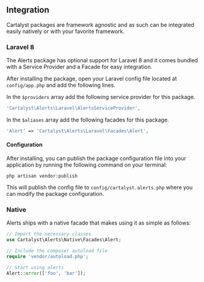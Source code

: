 ## Integration

Cartalyst packages are framework agnostic and as such can be integrated easily natively or with your favorite framework.

### Laravel 8

The Alerts package has optional support for Laravel 8 and it comes bundled with a Service Provider and a Facade for easy integration.

After installing the package, open your Laravel config file located at `config/app.php` and add the following lines.

In the `$providers` array add the following service provider for this package.

```php
'Cartalyst\Alerts\Laravel\AlertsServiceProvider',
```

In the `$aliases` array add the following facades for this package.

```php
'Alert' => 'Cartalyst\Alerts\Laravel\Facades\Alert',
```

#### Configuration

After installing, you can publish the package configuration file into your application by running the following command on your terminal:

`php artisan vendor:publish`

This will publish the config file to `config/cartalyst.alerts.php` where you can modify the package configuration.

### Native

Alerts ships with a native facade that makes using it as simple as follows:

```php
// Import the necessary classes
use Cartalyst\Alerts\Native\Facades\Alert;

// Include the composer autoload file
require 'vendor/autoload.php';

// Start using alerts
Alert::error(['foo', 'bar']);
```
